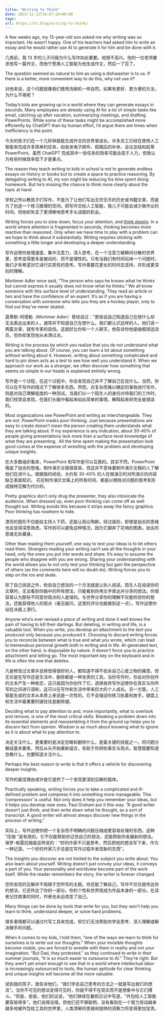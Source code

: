 ```yaml
---
title: "Writing to Think"
date: 2023-12-12T16:57:26+08:00
tags:
url: https://fs.blog/writing-to-think/
---
```


A few weeks ago, my 13-year-old son asked me why writing was so important. He wasn’t happy. One of his teachers had asked him to write an essay and he would rather use AI to generate it for him and be done with it.   

几周前，我 13 岁的儿子问我为什么写作如此重要。他很不高兴。他的一位老师要求他写一篇作文，而他宁愿用人工智能为他生成作文，然后一了百了。

The question seemed as natural to him as using a dishwasher is to us. If there is a better, more convenient way to do this, why not use it?  

对他来说，这个问题就像我们使用洗碗机一样自然。如果有更好、更方便的方法，为什么不用呢？

Today’s kids are growing up in a world where they can generate essays in seconds. Many employees are already using AI for a lot of simple tasks like email, catching up after vacation, summarizing meetings, and drafting PowerPoints. While some of these tasks might be accomplished more efficiently by ChatGPT than by human effort, I’d argue there are times when inefficiency is the point.    

今天的孩子们在一个几秒钟就能生成作文的世界里成长。许多员工已经在使用人工智能来完成许多简单的任务，如收发电子邮件、假期后的补休、会议总结和起草 PowerPoint。虽然 ChatGPT 完成其中一些任务的效率可能会高于人力，但我认为有些时候效率低下才是重点。

The reason they teach writing to kids in school is not to generate endless essays on history or books but to create a space to practice reasoning. By delegating writing to AI, my son might be reducing his time spent doing homework. But he’s missing the chance to think more clearly about the topic at hand.  

学校之所以教孩子们写作，不是为了让他们写出无穷无尽的历史或书籍文章，而是为了创造一个练习推理的空间。把写作交给人工智能，我儿子可能会减少做作业的时间。但他却失去了更清晰地思考手头话题的机会。

Writing forces you to slow down, focus your attention, and [think deeply](https://fs.blog/how-to-think/). In a world where attention is fragmented in seconds, thinking becomes more reactive than reasoned. Only when we have time to play with a problem can we hope to think about it substantially. Writing requires sticking with something a little longer and developing a deeper understanding.   

写作迫使你放慢速度，集中注意力，深入思考。在一个注意力被瞬间分散的世界里，思考变得更多是被动的，而不是理性的。只有当我们有时间玩味一个问题时，我们才有希望对它进行实质性的思考。写作需要花更长的时间去坚持，并形成更深刻的理解。

Mortimer Adler once said, “The person who says he knows what he thinks but cannot express it usually does not know what he thinks.” We all know someone with this surface level of understanding. They read an article or two and have the confidence of an expert. It’s as if you are having a conversation with someone who tells you they are a hockey player, only to find out they’ve never skated.   

莫蒂默-阿德勒（Mortimer Adler）曾经说过："那些说自己知道自己在想什么却无法表达出来的人，通常并不知道自己在想什么。我们都认识这样的人。他们读一两篇文章，就有专家的自信。这就好比你和一个人聊天，他告诉你他是曲棍球运动员，但你却发现他从未滑过冰。

Writing is the process by which you realize that you do not understand what you are talking about. Of course, you can learn a lot about something without writing about it. However, writing about something complicated and hard to pin down acts as a test to see how well you understand it. When we approach our work as a stranger, we often discover how something that seems so simple in our heads is explained entirely wrong.   

写作是一个过程，在这个过程中，你会发现自己并不了解自己在说什么。当然，你可以在不写作的情况下了解很多东西。然而，对复杂而难以确定的事物进行写作，则是对自己理解程度的一种测试。当我们以一个陌生人的身份对待我们的工作时，我们经常会发现，在我们头脑中看起来如此简单的事情，解释起来却完全是错误的。

Most organizations see PowerPoint and writing as interchangeable. They are not. PowerPoint masks poor thinking. Just because presentations are easy to create doesn’t mean the person creating them understands what they are talking about. If my experience is any indication, about 30-40% of people giving presentations lack more than a surface-level knowledge of what they are presenting.  All the time spent making the presentation look good comes at the expense of wrestling with the problem and developing unique insights.   

在大多数组织看来，PowerPoint 和写作是可以互换的。其实不然。PowerPoint 掩盖了拙劣的思维。制作演示文稿很容易，但这并不意味着制作演示文稿的人了解他们在讲什么。根据我的经验，大约有 30-40% 的人在做演示时对所演示的内容缺乏表面知识。 花在制作演示文稿上的所有时间，都是以牺牲对问题的思考和形成独特见解为代价的。

Pretty graphics don’t only drug the presenter, they also intoxicate the audience. When dressed up, even poor thinking can come off as well thought out. Writing avoids this because it strips away the fancy graphics. Poor thinking has nowhere to hide.   

漂亮的图形不仅能给主持人下药，还能让观众陶醉。经过装扮，即使是拙劣的思维也会显得深思熟虑。写作则可以避免这种情况，因为它摒弃了花哨的图表。拙劣的思维无处藏身。

Other than reading them yourself, one way to test your ideas is to let others read them. Strangers reading your writing can’t see all the thoughts in your head, only the ones you put into words and share. It’s easy to assume the people who disagree with you are wrong. Sharing your understanding with the world allows you to not only test your thinking but gain the perspective of others (as the comments here will no doubt do). Writing forces you to step on the ice and skate.  

除了自己阅读之外，检验自己想法的一个方法就是让别人阅读。陌生人在阅读你的文章时，无法看到你脑中的所有想法，只能看到你用文字表达并分享的想法。你很容易认为那些不同意你观点的人是错的。与世界分享你的理解不仅能检验你的想法，还能获得他人的观点（毫无疑问，这里的评论也能做到这一点）。写作迫使你站在冰面上滑行。

Anyone who’s ever revised a piece of writing and done it well knows the pain of having to kill their darlings. But deleting, in writing and life, is a valuable tool. When you write, you develop an attachment to the text you produced only because you produced it. Choosing to discard writing forces you to reconcile between what is true and what you wrote, which can lead to tremendous personal growth both in writing and in life. AI-generated text, on the other hand, is disposable by nature. It doesn’t force you to practice attachment and letting go. The most important key on the keyboard and in life is often the one that deletes.   

凡是修改过文章并且修改得很好的人，都知道不得不扼杀自己心爱之物的痛苦。但无论是在写作还是生活中，删除都是一种宝贵的工具。当你写作时，你会对你创作的文本产生一种依恋，这只是因为你创作了它。选择放弃写作迫使你在真实与你所写的之间进行调和，这可以在写作和生活中带来巨大的个人成长。另一方面，人工智能生成的文本从本质上来说是一次性的。它不会强迫你练习执着和放手。键盘上和生活中最重要的键往往是删除键。

Deciding what to pay attention to and, more importantly, what to overlook and remove, is one of the most critical skills. Breaking a problem down into its essential elements and reassembling it from the ground up helps you to discern fact from opinion. Wisdom is as much about knowing what to ignore as it is about what to pay attention to.   

决定关注什么，更重要的是决定忽略和删除什么，是最关键的技能之一。将问题分解成基本要素，然后从头开始重新组合，有助于你辨别事实与观点。智慧既要知道忽略什么，也要知道关注什么。

Perhaps the best reason to write is that it offers a vehicle for discovering deeper insights.   

写作的最佳理由或许是它提供了一个发现更深刻见解的载体。

Practically speaking, writing forces you to take a complicated and ill-defined problem and compress it into something more manageable. This ‘compression’ is useful. Not only does it help you remember your ideas, but it helps you develop new ones. Paul Graham put it this way: “A good writer doesn’t just think, and then write down what he thought, as a sort of transcript. A good writer will almost always discover new things in the process of writing.”   

实际上，写作迫使你把一个复杂而不明确的问题压缩成更容易处理的东西。这种 "压缩 "是有用的。它不仅能帮助你记住自己的想法，还能帮助你发展新的想法。保罗-格雷厄姆是这样说的："好的作家不只是思考，然后把他的想法写下来，作为一种记录。一个好的作家几乎总是在写作过程中发现新的东西"。

The insights you discover are not limited to the subject you write about. You also learn about yourself. Writing doesn’t just convey your ideas, it conveys a part of you. Your personality and worldview become part of the work itself. While the reader remembers the story, the writer is forever changed.  

您所发现的见解并不局限于您所写的主题。你还能了解自己。写作不仅仅是传达你的想法，它还传达了你的一部分。你的个性和世界观成为作品本身的一部分。在读者记住故事的同时，作者也永远改变了自己。

Many things can be done by tools that write for you, but they won’t help you learn to think, understand deeper, or solve hard problems.  

很多事情都可以通过代写工具来完成，但它们无法帮助你学会思考、深入理解或解决棘手的问题。

When it comes to my kids, I told them, “one of the ways we learn to think for ourselves is to write out our thoughts.” When your invisible thoughts become visible, you are forced to wrestle with them in reality and not your imagination. “But Dad, they protested,” as they continued to write in their summer journals, “it is so much easier to outsource to AI.” They’re right. But they aren’t yet smart enough to see that in a world where intellectual labor is increasingly outsourced to tools, the human aptitude for clear thinking and unique insights will become all the more valuable.   

说到我的孩子，我告诉他们，"我们学会自己思考的方法之一就是写出我们的想法"。当你不可见的想法变得可见时，你就不得不在现实而不是想象中与它们搏斗。"但是，爸爸，他们抗议说，"他们继续在暑假日记中写道，"外包给人工智能要容易得多"。他们说得没错。但他们还不够聪明，没有看到在一个智力劳动越来越多地被外包给工具的世界里，人类清晰的思维和独特的洞察力将变得更加宝贵。
